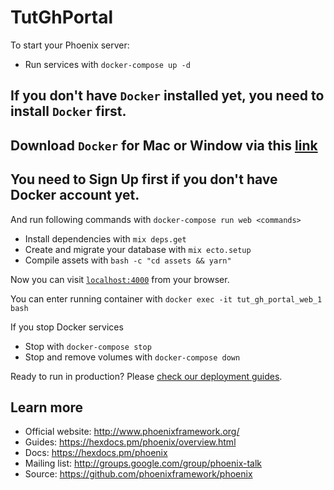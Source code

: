 # TutGhPortal

To start your Phoenix server:

  * Run services with `docker-compose up -d`

## If you don't have `Docker` installed yet, you need to install `Docker` first.
## Download `Docker` for Mac or Window via this [link](https://www.docker.com/get-started)
## You need to Sign Up first if you don't have Docker account yet. 

And run following commands with `docker-compose run web <commands>`

  * Install dependencies with `mix deps.get`
  * Create and migrate your database with `mix ecto.setup`
  * Compile assets with `bash -c "cd assets && yarn"`

Now you can visit [`localhost:4000`](http://localhost:4000) from your browser.

You can enter running container with `docker exec -it tut_gh_portal_web_1 bash`

If you stop Docker services
  * Stop with `docker-compose stop`
  * Stop and remove volumes with `docker-compose down`

Ready to run in production? Please [check our deployment guides](https://hexdocs.pm/phoenix/deployment.html).

## Learn more

  * Official website: http://www.phoenixframework.org/
  * Guides: https://hexdocs.pm/phoenix/overview.html
  * Docs: https://hexdocs.pm/phoenix
  * Mailing list: http://groups.google.com/group/phoenix-talk
  * Source: https://github.com/phoenixframework/phoenix
